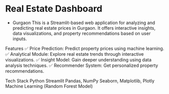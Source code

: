 # Real Estate Dashboard 
- Gurgaon  This is a Streamlit-based web application for analyzing and predicting real estate prices in Gurgaon. 
 It offers interactive insights, data visualizations, and property recommendations based on user inputs.

Features
✅ Price Prediction: Predict property prices using machine learning.
✅ Analytical Module: Explore real estate trends through interactive visualizations.
✅ Insight Model: Gain deeper understanding using data analysis techniques.
✅ Recommender System: Get personalized property recommendations.

Tech Stack
Python
Streamlit
Pandas, NumPy
Seaborn, Matplotlib, Plotly
Machine Learning (Random Forest Model)
